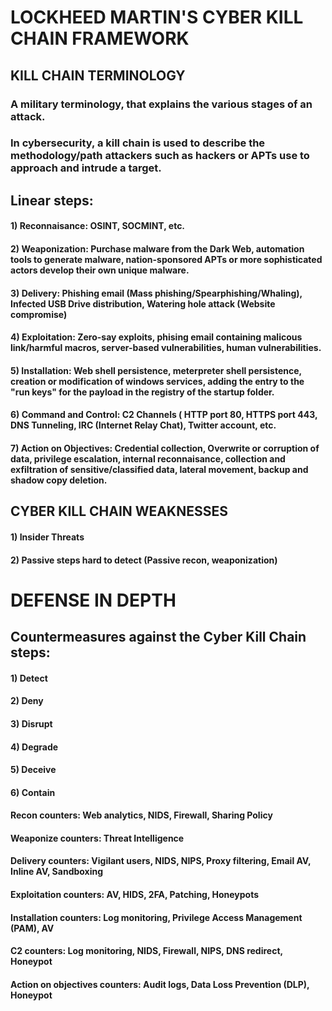 # LOCKHEED MARTIN'S CYBER KILL CHAIN FRAMEWORK

## KILL CHAIN TERMINOLOGY

### A military terminology, that explains the various stages of an attack.

### In cybersecurity, a kill chain is used to describe the methodology/path attackers such as hackers or APTs use to approach and intrude a target.

## Linear steps:

#### 1) Reconnaisance: OSINT, SOCMINT, etc.

#### 2) Weaponization: Purchase malware from the Dark Web, automation tools to generate malware, nation-sponsored APTs or more sophisticated actors develop their own unique malware.

#### 3) Delivery: Phishing email (Mass phishing/Spearphishing/Whaling), Infected USB Drive distribution, Watering hole attack (Website compromise)

#### 4) Exploitation: Zero-say exploits, phising email containing malicous link/harmful macros, server-based vulnerabilities, human vulnerabilities.

#### 5) Installation: Web shell persistence, meterpreter shell persistence, creation or modification of windows services, adding the entry to the "run keys" for the payload in the registry of the startup folder.

#### 6) Command and Control: C2 Channels ( HTTP port 80, HTTPS port 443, DNS Tunneling, IRC (Internet Relay Chat), Twitter account, etc.

#### 7) Action on Objectives: Credential collection, Overwrite or corruption of data, privilege escalation, internal reconnaisance, collection and exfiltration of sensitive/classified data, lateral movement, backup and shadow copy deletion.

## CYBER KILL CHAIN WEAKNESSES

#### 1) Insider Threats

#### 2) Passive steps hard to detect (Passive recon, weaponization)


# DEFENSE IN DEPTH

## Countermeasures against the Cyber Kill Chain steps:

#### 1) Detect

#### 2) Deny

#### 3) Disrupt

#### 4) Degrade

#### 5) Deceive

#### 6) Contain

#### Recon counters: Web analytics, NIDS, Firewall, Sharing Policy

#### Weaponize counters: Threat Intelligence

#### Delivery counters: Vigilant users, NIDS, NIPS, Proxy filtering, Email AV, Inline AV, Sandboxing

#### Exploitation counters: AV, HIDS, 2FA, Patching, Honeypots

#### Installation counters: Log monitoring, Privilege Access Management (PAM), AV

#### C2 counters: Log monitoring, NIDS, Firewall, NIPS, DNS redirect, Honeypot

#### Action on objectives counters: Audit logs, Data Loss Prevention (DLP), Honeypot
